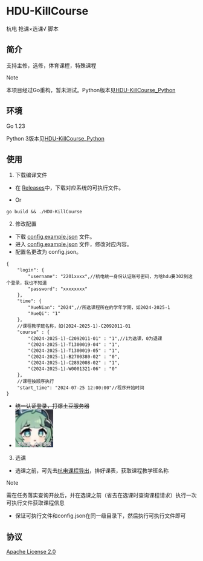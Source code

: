 # HDU-KillCourse
杭电 抢课×选课√  脚本

## 简介

支持主修，选修，体育课程，特殊课程

> [!NOTE]
>
> 本项目经过Go重构，暂未测试。Python版本见[HDU-KillCourse_Python](./HDU-KillCourse_Python/README.md)

## 环境

Go 1.23

Python 3版本见[HDU-KillCourse_Python](./HDU-KillCourse_Python/README.md)

## 使用

1. 下载编译文件

- 在 [Releases](https://github.com/cr4n5/HDU-KillCourse/releases)中，下载对应系统的可执行文件。

- Or

```shell
go build && ./HDU-KillCourse
```

2. 修改配置

- 下载 [config.example.json](./config.example.json) 文件。
- 进入 [config.example.json](./config.example.json) 文件，修改对应内容。
- 配置名更改为 config.json。

```
{
    "login": {
        "username": "2201xxxx",//杭电统一身份认证账号密码，为啥hdu要302到这个登录，我也不知道
        "password": "xxxxxxxx"
    },
    "time": {
        "XueNian": "2024",//所选课程所在的学年学期，如2024-2025-1
        "XueQi": "1"
    },
    //课程教学班名称，如(2024-2025-1)-C2092011-01
    "course" : {
        "(2024-2025-1)-C2092011-01" : "1",//1为选课，0为退课
        "(2024-2025-1)-T1300019-04" : "1",
        "(2024-2025-1)-T1300019-05" : "1",
        "(2024-2025-1)-B2700380-02" : "0",
        "(2024-2025-1)-C2892008-02" : "1",
        "(2024-2025-1)-W0001321-06" : "0"
    },
    //课程按顺序执行
    "start_time": "2024-07-25 12:00:00"//程序开始时间
}
```

- ~~统一认证登录，打爆土豆服务器~~
- <img src="./Doc/img/香草蛋糕.jpg" width="100" height="100" alt="huohuo">

3. 选课

- 选课之前，可先去<a href='https://github.com/cr4n5/HDU-course_list'>杭电课程导出</a>，排好课表，获取课程教学班名称

> [!NOTE]
>
> 需在任务落实查询开放后，并在选课之前（省去在选课时查询课程请求）执行一次可执行文件获取课程信息

- 保证可执行文件和config.json在同一级目录下，然后执行可执行文件即可

## 协议

[Apache License 2.0](./LICENSE)
